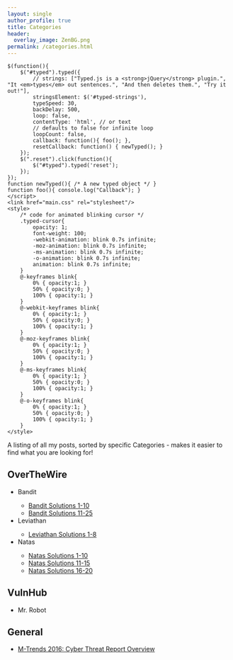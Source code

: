 ```yaml
---
layout: single
author_profile: true
title: Categories
header:
  overlay_image: ZenBG.png
permalink: /categories.html
---
```


    $(function(){
        $("#typed").typed({
            // strings: ["Typed.js is a <strong>jQuery</strong> plugin.", "It <em>types</em> out sentences.", "And then deletes them.", "Try it out!"],
            stringsElement: $('#typed-strings'),
            typeSpeed: 30,
            backDelay: 500,
            loop: false,
            contentType: 'html', // or text
            // defaults to false for infinite loop
            loopCount: false,
            callback: function(){ foo(); },
            resetCallback: function() { newTyped(); }
        });
        $(".reset").click(function(){
            $("#typed").typed('reset');
        });
    });
    function newTyped(){ /* A new typed object */ }
    function foo(){ console.log("Callback"); }
    </script>
    <link href="main.css" rel="stylesheet"/>
    <style>
        /* code for animated blinking cursor */
        .typed-cursor{
            opacity: 1;
            font-weight: 100;
            -webkit-animation: blink 0.7s infinite;
            -moz-animation: blink 0.7s infinite;
            -ms-animation: blink 0.7s infinite;
            -o-animation: blink 0.7s infinite;
            animation: blink 0.7s infinite;
        }
        @-keyframes blink{
            0% { opacity:1; }
            50% { opacity:0; }
            100% { opacity:1; }
        }
        @-webkit-keyframes blink{
            0% { opacity:1; }
            50% { opacity:0; }
            100% { opacity:1; }
        }
        @-moz-keyframes blink{
            0% { opacity:1; }
            50% { opacity:0; }
            100% { opacity:1; }
        }
        @-ms-keyframes blink{
            0% { opacity:1; }
            50% { opacity:0; }
            100% { opacity:1; }
        }
        @-o-keyframes blink{
            0% { opacity:1; }
            50% { opacity:0; }
            100% { opacity:1; }
        }
    </style>


A listing of all my posts, sorted by specific Categories - makes it easier to find what you are looking for!

<h2>OverTheWire</h2>
<ul>

<li>Bandit</li>
<ul>
<li><a href="https://jhalon.github.io/over-the-wire-bandit1/">Bandit Solutions 1-10</a></li>
<li><a href="https://jhalon.github.io/over-the-wire-bandit2/">Bandit Solutions 11-25</a></li>
</ul>

<li>Leviathan</li>
<ul>
<li><a href="https://jhalon.github.io/over-the-wire-leviathan/">Leviathan Solutions 1-8</a></li>
</ul>

<li>Natas</li>
<ul>
<li><a href="https://jhalon.github.io/over-the-wire-natas1/">Natas Solutions 1-10</a></li>
<li><a href="https://jhalon.github.io/over-the-wire-natas2/">Natas Solutions 11-15</a></li>
<li><a href="https://jhalon.github.io/over-the-wire-natas3/">Natas Solutions 16-20</a></li>
</ul>

</ul>

<h2>VulnHub</h2>
<ul>
<li>Mr. Robot</li>
</ul>

<h2>General</h2>
<ul>
<li><a href="https://jhalon.github.io/m-trends-fireeye-report-overview/">M-Trends 2016: Cyber Threat Report Overview</a></li>
</ul>
